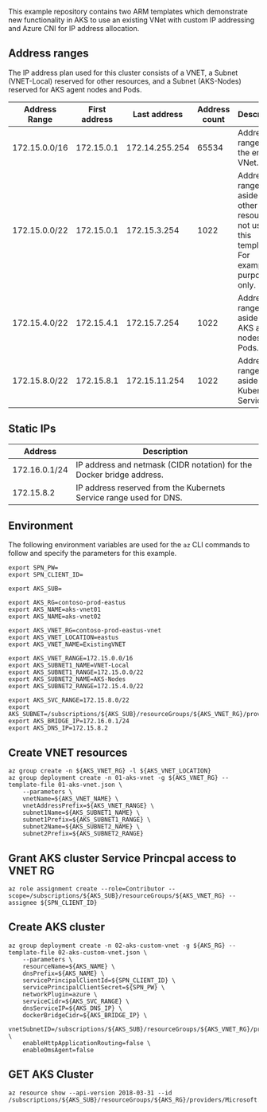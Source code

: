 This example repository contains two ARM templates which demonstrate new functionality in AKS to use an existing VNet with custom IP addressing and Azure CNI for IP address allocation.

## Address ranges

The IP address plan used for this cluster consists of a VNET, a Subnet (VNET-Local) reserved for other resources, and a Subnet (AKS-Nodes) reserved for AKS agent nodes and Pods.

| Address Range | First address | Last address | Address count | Description |
| ------------- | ------------- | ------------- | ------------- | ------------- |
| 172.15.0.0/16 | 172.15.0.1 | 172.14.255.254 | 65534 | Address range for the entire VNet. |
| 172.15.0.0/22 | 172.15.0.1 | 172.15.3.254 | 1022 | Address range set aside for other resources, not used in this template. For example purposes only. |
| 172.15.4.0/22 | 172.15.4.1 | 172.15.7.254 | 1022 | Address range set aside for AKS agent nodes and Pods. |
| 172.15.8.0/22 | 172.15.8.1 | 172.15.11.254 | 1022 | Address range set aside for Kubernetes Services. |

## Static IPs

| Address | Description |
| ------- | ----------- |
| 172.16.0.1/24 | IP address and netmask (CIDR notation) for the Docker bridge address. |
| 172.15.8.2 | IP address reserved from the Kubernets Service range used for DNS. |

## Environment

The following environment variables are used for the `az` CLI commands to follow and specify the parameters for this example.

```
export SPN_PW=
export SPN_CLIENT_ID=

export AKS_SUB=

export AKS_RG=contoso-prod-eastus
export AKS_NAME=aks-vnet01
export AKS_NAME=aks-vnet02

export AKS_VNET_RG=contoso-prod-eastus-vnet
export AKS_VNET_LOCATION=eastus
export AKS_VNET_NAME=ExistingVNET

export AKS_VNET_RANGE=172.15.0.0/16
export AKS_SUBNET1_NAME=VNET-Local
export AKS_SUBNET1_RANGE=172.15.0.0/22
export AKS_SUBNET2_NAME=AKS-Nodes
export AKS_SUBNET2_RANGE=172.15.4.0/22

export AKS_SVC_RANGE=172.15.8.0/22
export AKS_SUBNET=/subscriptions/${AKS_SUB}/resourceGroups/${AKS_VNET_RG}/providers/Microsoft.Network/virtualNetworks/${AKS_VNET_NAME}/subnets/${AKS_SUBNET2_NAME}
export AKS_BRIDGE_IP=172.16.0.1/24
export AKS_DNS_IP=172.15.8.2
```

## Create VNET resources

```
az group create -n ${AKS_VNET_RG} -l ${AKS_VNET_LOCATION}
az group deployment create -n 01-aks-vnet -g ${AKS_VNET_RG} --template-file 01-aks-vnet.json \
    --parameters \
    vnetName=${AKS_VNET_NAME} \
    vnetAddressPrefix=${AKS_VNET_RANGE} \
    subnet1Name=${AKS_SUBNET1_NAME} \
    subnet1Prefix=${AKS_SUBNET1_RANGE} \
    subnet2Name=${AKS_SUBNET2_NAME} \
    subnet2Prefix=${AKS_SUBNET2_RANGE}
```

## Grant AKS cluster Service Princpal access to VNET RG

```
az role assignment create --role=Contributor --scope=/subscriptions/${AKS_SUB}/resourceGroups/${AKS_VNET_RG} --assignee ${SPN_CLIENT_ID}
```

## Create AKS cluster

```
az group deployment create -n 02-aks-custom-vnet -g ${AKS_RG} --template-file 02-aks-custom-vnet.json \
    --parameters \
    resourceName=${AKS_NAME} \
    dnsPrefix=${AKS_NAME} \
    servicePrincipalClientId=${SPN_CLIENT_ID} \
    servicePrincipalClientSecret=${SPN_PW} \
    networkPlugin=azure \
    serviceCidr=${AKS_SVC_RANGE} \
    dnsServiceIP=${AKS_DNS_IP} \
    dockerBridgeCidr=${AKS_BRIDGE_IP} \
    vnetSubnetID=/subscriptions/${AKS_SUB}/resourceGroups/${AKS_VNET_RG}/providers/Microsoft.Network/virtualNetworks/${AKS_VNET_NAME}/subnets/${AKS_SUBNET2_NAME} \
    enableHttpApplicationRouting=false \
    enableOmsAgent=false
```

## GET AKS Cluster

```
az resource show --api-version 2018-03-31 --id /subscriptions/${AKS_SUB}/resourceGroups/${AKS_RG}/providers/Microsoft.ContainerService/managedClusters/${AKS_NAME}
```
